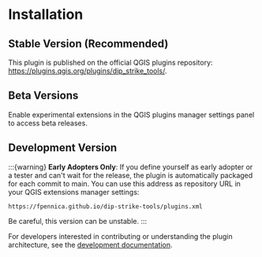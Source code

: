 # Installation

## Stable Version (Recommended)

This plugin is published on the official QGIS plugins repository: <https://plugins.qgis.org/plugins/dip_strike_tools/>.

## Beta Versions

Enable experimental extensions in the QGIS plugins manager settings panel to access beta releases.

## Development Version

:::{warning}
**Early Adopters Only**: If you define yourself as early adopter or a tester and can't wait for the release, the plugin is automatically packaged for each commit to main. You can use this address as repository URL in your QGIS extensions manager settings:

```url
https://fpennica.github.io/dip-strike-tools/plugins.xml
```

Be careful, this version can be unstable.
:::

For developers interested in contributing or understanding the plugin architecture, see the [development documentation](../development/contribute.md).
